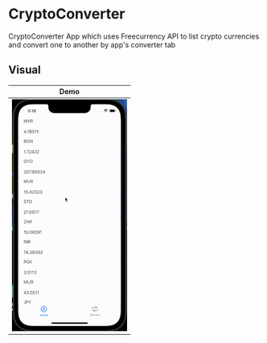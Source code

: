 # CryptoConverter

CryptoConverter App which uses Freecurrency API to list crypto currencies and convert one to another by app's converter tab

<!-- USAGE EXAMPLES -->

## Visual

| Demo                 |
| -------------------- |
| ![Preview](demo.gif) |
